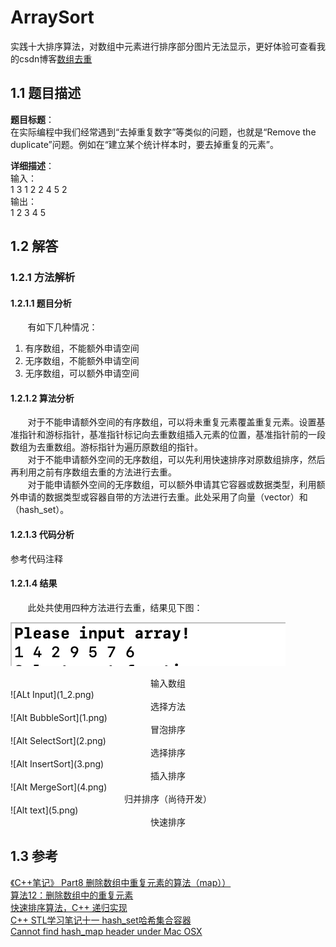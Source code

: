# ArraySort
实践十大排序算法，对数组中元素进行排序部分图片无法显示，更好体验可查看我的csdn博客[数组去重](https://blog.csdn.net/lrglgy/article/details/88110842)   
## 1.1 题目描述
**题目标题**：  
在实际编程中我们经常遇到“去掉重复数字”等类似的问题，也就是“Remove the duplicate”问题。例如在“建立某个统计样本时，要去掉重复的元素”。 

**详细描述**：  
输入：  
1 3 1 2 2 4 5 2  
输出：  
1 2 3 4 5

## 1.2 解答
### 1.2.1 方法解析
#### 1.2.1.1 题目分析
&nbsp;&nbsp;&nbsp;&nbsp;&nbsp;&nbsp;&nbsp;有如下几种情况：

1. 有序数组，不能额外申请空间 
2. 无序数组，不能额外申请空间 
3. 无序数组，可以额外申请空间

#### 1.2.1.2 算法分析
&nbsp;&nbsp;&nbsp;&nbsp;&nbsp;&nbsp;&nbsp;对于不能申请额外空间的有序数组，可以将未重复元素覆盖重复元素。设置基准指针和游标指针，基准指针标记向去重数组插入元素的位置，基准指针前的一段数组为去重数组。游标指针为遍历原数组的指针。  
&nbsp;&nbsp;&nbsp;&nbsp;&nbsp;&nbsp;&nbsp;对于不能申请额外空间的无序数组，可以先利用快速排序对原数组排序，然后再利用之前有序数组去重的方法进行去重。  
&nbsp;&nbsp;&nbsp;&nbsp;&nbsp;&nbsp;&nbsp;对于能申请额外空间的无序数组，可以额外申请其它容器或数据类型，利用额外申请的数据类型或容器自带的方法进行去重。此处采用了向量（vector）和（hash_set）。
#### 1.2.1.3 代码分析
参考代码注释[]()
#### 1.2.1.4 结果
&nbsp;&nbsp;&nbsp;&nbsp;&nbsp;&nbsp;&nbsp;此处共使用四种方法进行去重，结果见下图：

![Alt Input](1_1.png)  
<center>输入数组</center>  
![ALt Input](1_2.png)  
<center>选择方法</center>  
![Alt BubbleSort](1.png)  
<center>冒泡排序</center>  
![Alt SelectSort](2.png)  
<center>选择排序</center>  
![Alt InsertSort](3.png)  
<center>插入排序</center>  
![Alt MergeSort](4.png)  
<center>归并排序（尚待开发）</center>  
![Alt text](5.png)  
<center>快速排序</center>


## 1.3 参考
[《C++笔记》 Part8 删除数组中重复元素的算法（map））](https://blog.csdn.net/sinat_24206709/article/details/78725103)  
[算法12：删除数组中的重复元素](https://blog.csdn.net/pplin/article/details/62428699)  
[快速排序算法，C++ 递归实现](https://gist.github.com/Jack-Kingdom/f69e9974e9c40369689afd44ca4c3e7e)  
[C++ STL学习笔记十一 hash_set哈希集合容器](https://blog.csdn.net/cumirror/article/details/5596908)  
[Cannot find hash_map header under Mac OSX](https://stackoverflow.com/questions/4951194/cannot-find-hash-map-header-under-mac-osx)
